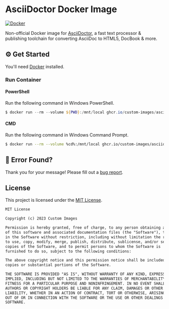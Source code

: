 # AsciiDoctor Docker Image

[![Docker](../../actions/workflows/docker.yml/badge.svg)](../../actions/workflows/docker.yml)

Non-official Docker image for [AsciiDoctor](https://asciidoctor.org/), a fast text processor & publishing toolchain for converting AsciiDoc to HTML5, DocBook & more.

## ⚙️ Get Started

You'll need [Docker](https://docker.com) installed.

### Run Container

#### PowerShell

Run the following command in Windows PowerShell.

```powershell
$ docker run --rm --volume ${PWD}:/mnt/local ghcr.io/custom-images/asciidoctor document.ad
```

#### CMD

Run the following command in Windows Command Prompt.

```sh
$ docker run --rm --volume %cd%:/mnt/local ghcr.io/custom-images/asciidoctor document.ad
```

## 👷‍ Error Found?

Thank you for your message! Please fill out a [bug report](../../issues/new?assignees=&labels=&template=bug_report.md&title=).

## License

This project is licensed under the [MIT License](https://choosealicense.com/licenses/mit/).

```txt
MIT License

Copyright (c) 2023 Custom Images

Permission is hereby granted, free of charge, to any person obtaining a copy
of this software and associated documentation files (the "Software"), to deal
in the Software without restriction, including without limitation the rights
to use, copy, modify, merge, publish, distribute, sublicense, and/or sell
copies of the Software, and to permit persons to whom the Software is
furnished to do so, subject to the following conditions:

The above copyright notice and this permission notice shall be included in all
copies or substantial portions of the Software.

THE SOFTWARE IS PROVIDED "AS IS", WITHOUT WARRANTY OF ANY KIND, EXPRESS OR
IMPLIED, INCLUDING BUT NOT LIMITED TO THE WARRANTIES OF MERCHANTABILITY,
FITNESS FOR A PARTICULAR PURPOSE AND NONINFRINGEMENT. IN NO EVENT SHALL THE
AUTHORS OR COPYRIGHT HOLDERS BE LIABLE FOR ANY CLAIM, DAMAGES OR OTHER
LIABILITY, WHETHER IN AN ACTION OF CONTRACT, TORT OR OTHERWISE, ARISING FROM,
OUT OF OR IN CONNECTION WITH THE SOFTWARE OR THE USE OR OTHER DEALINGS IN THE
SOFTWARE.
```
